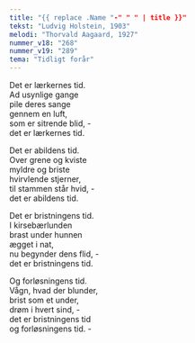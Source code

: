 ```yaml
---
title: "{{ replace .Name "-" " " | title }}"
tekst: "Ludvig Holstein, 1903"
melodi: "Thorvald Aagaard, 1927"
nummer_v18: "268"
nummer_v19: "289"
tema: "Tidligt forår"
---
```


Det er lærkernes tid.\
Ad usynlige gange\
pile deres sange\
gennem en luft,\
som er sitrende blid, -\
det er lærkernes tid.

Det er abildens tid.\
Over grene og kviste\
myldre og briste\
hvirvlende stjerner,\
til stammen står hvid, -\
det er abildens tid.

Det er bristningens tid.\
I kirsebærlunden\
brast under hunnen\
ægget i nat,\
nu begynder dens flid, -\
det er bristningens tid.

Og forløsningens tid.\
Vågn, hvad der blunder,\
brist som et under,\
drøm i hvert sind, -\
det er bristningens tid\
og forløsningens tid. -